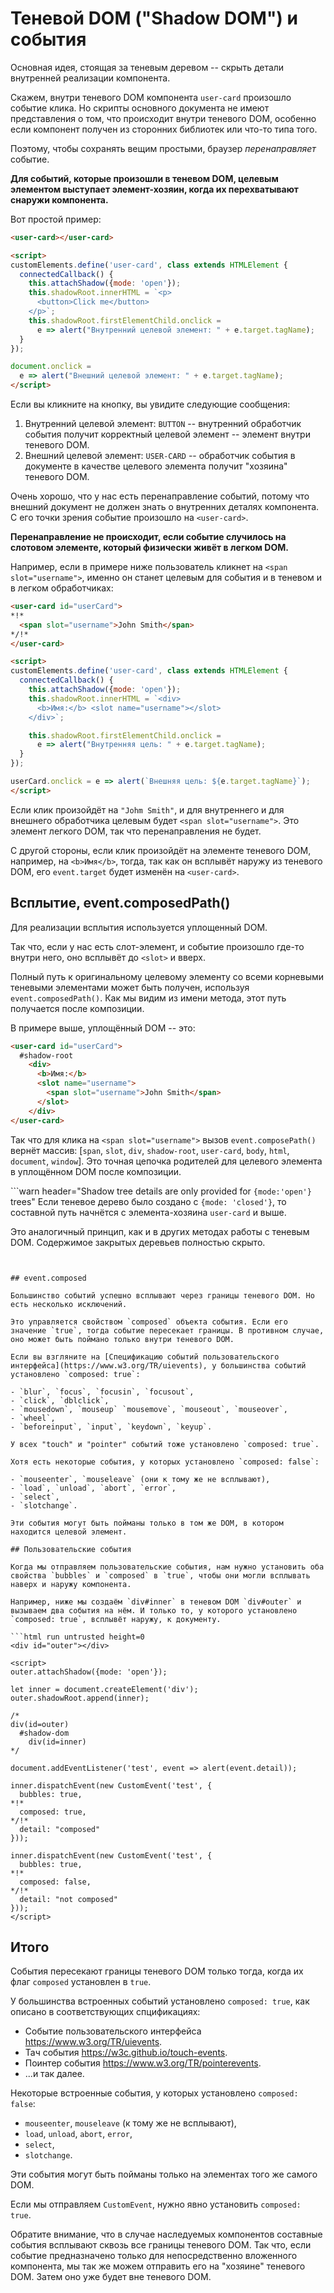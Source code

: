 # Теневой DOM ("Shadow DOM") и события

Основная идея, стоящая за теневым деревом -- скрыть детали внутренней реализации компонента.

Скажем, внутри теневого DOM компонента `user-card` произошло событие клика. Но скрипты основного документа не имеют представления о том, что происходит внутри теневого DOM, особенно если компонент получен из сторонних библиотек или что-то типа того.

Поэтому, чтобы сохранять вещим простыми, браузер *перенаправляет* событие.

**Для событий, которые произошли в теневом DOM, целевым элементом выступает элемент-хозяин, когда их перехватывают снаружи компонента.**

Вот простой пример:

```html run autorun="no-epub" untrusted height=60
<user-card></user-card>

<script>
customElements.define('user-card', class extends HTMLElement {
  connectedCallback() {
    this.attachShadow({mode: 'open'});
    this.shadowRoot.innerHTML = `<p>
      <button>Click me</button>
    </p>`;
    this.shadowRoot.firstElementChild.onclick =
      e => alert("Внутренний целевой элемент: " + e.target.tagName);
  }
});

document.onclick =
  e => alert("Внешний целевой элемент: " + e.target.tagName);
</script>
```

Если вы кликните на кнопку, вы увидите следующие сообщения:

1. Внутренний целевой элемент: `BUTTON` -- внутренний обработчик события получит корректный целевой элемент -- элемент внутри теневого DOM.
2. Внешний целевой элемент: `USER-CARD` -- обработчик события в документе в качестве целевого элемента получит "хозяина" теневого DOM.

Очень хорошо, что у нас есть перенаправление событий, потому что внешний документ не должен знать о внутренних деталях компонента. С его точки зрения событие произошло на `<user-card>`.

**Перенаправление не происходит, если событие случилось на слотовом элементе, который физически живёт в легком DOM.**

Например, если в примере ниже пользователь кликнет на `<span slot="username">`, именно он станет целевым для события и в теневом и в легком обработчиках:

```html run autorun="no-epub" untrusted height=60
<user-card id="userCard">
*!*
  <span slot="username">John Smith</span>
*/!*
</user-card>

<script>
customElements.define('user-card', class extends HTMLElement {
  connectedCallback() {
    this.attachShadow({mode: 'open'});
    this.shadowRoot.innerHTML = `<div>
      <b>Имя:</b> <slot name="username"></slot>
    </div>`;

    this.shadowRoot.firstElementChild.onclick =
      e => alert("Внутренняя цель: " + e.target.tagName);
  }
});

userCard.onclick = e => alert(`Внешняя цель: ${e.target.tagName}`);
</script>
```

Если клик произойдёт на `"Johm Smith"`, и для внутреннего и для внешнего обработчика целевым будет `<span slot="username">`. Это элемент легкого DOM, так что перенаправления не будет.

С другой стороны, если клик произойдёт на элементе теневого DOM, например, на `<b>Имя</b>`, тогда, так как он всплывёт наружу из теневого DOM, его `event.target` будет изменён на  `<user-card>`.

## Всплытие, event.composedPath()

Для реализации всплытия используется уплощенный DOM.

Так что, если у нас есть слот-элемент, и событие произошло где-то внутри него, оно всплывёт до `<slot>` и вверх.

Полный путь к оригинальному целевому элементу со всеми корневыми теневыми элементами может быть получен, используя `event.composedPath()`. Как мы видим из имени метода, этот путь получается после композиции.

В примере выше, уплощённый DOM -- это:

```html
<user-card id="userCard">
  #shadow-root
    <div>
      <b>Имя:</b>
      <slot name="username">
        <span slot="username">John Smith</span>
      </slot>
    </div>
</user-card>
```


Так что для клика на `<span slot="username">` вызов `event.composePath()` вернёт массив: [`span`, `slot`, `div`, `shadow-root`, `user-card`, `body`, `html`, `document`, `window`]. Это точная цепочка родителей для целевого элемента в уплощённом DOM после композиции.

```warn header="Shadow tree details are only provided for `{mode:'open'}` trees"
Если теневое дерево было создано с `{mode: 'closed'}`, то составной путь начнётся с элемента-хозяина `user-card` и выше.

Это аналогичный принцип, как и в других методах работы с теневым DOM. Содержимое закрытых деревьев полностью скрыто.
```


## event.composed

Большинство событий успешно всплывают через границы теневого DOM. Но есть несколько исключений.

Это управляется свойством `composed` объекта события. Если его значение `true`, тогда событие пересекает границы. В противном случае, оно может быть поймано только внутри теневого DOM.

Если вы взгляните на [Спецификацию событий пользовательского интерфейса](https://www.w3.org/TR/uievents), у большинства событий установлено `composed: true`:

- `blur`, `focus`, `focusin`, `focusout`,
- `click`, `dblclick`,
- `mousedown`, `mouseup` `mousemove`, `mouseout`, `mouseover`,
- `wheel`,
- `beforeinput`, `input`, `keydown`, `keyup`.

У всех "touch" и "pointer" событий тоже установлено `composed: true`.

Хотя есть некоторые события, у которых установлено `composed: false`:

- `mouseenter`, `mouseleave` (они к тому же не всплывают),
- `load`, `unload`, `abort`, `error`,
- `select`,
- `slotchange`.

Эти события могут быть пойманы только в том же DOM, в котором находится целевой элемент.

## Пользовательские события

Когда мы отправляем пользовательские события, нам нужно установить оба свойства `bubbles` и `composed` в `true`, чтобы они могли всплывать наверх и наружу компонента.

Например, ниже мы создаём `div#inner` в теневом DOM `div#outer` и вызываем два события на нём. И только то, у которого установлено `composed: true`, всплывёт наружу, к документу.

```html run untrusted height=0
<div id="outer"></div>

<script>
outer.attachShadow({mode: 'open'});

let inner = document.createElement('div');
outer.shadowRoot.append(inner);

/*
div(id=outer)
  #shadow-dom
    div(id=inner)
*/

document.addEventListener('test', event => alert(event.detail));

inner.dispatchEvent(new CustomEvent('test', {
  bubbles: true,
*!*
  composed: true,
*/!*
  detail: "composed"
}));

inner.dispatchEvent(new CustomEvent('test', {
  bubbles: true,
*!*
  composed: false,
*/!*
  detail: "not composed"
}));
</script>
```

## Итого

События пересекают границы теневого DOM только тогда, когда их флаг `composed` установлен в `true`.

У большинства встроенных событий установлено `composed: true`, как описано в соответствующих спцификациях:

- Событие пользовательского интерфейса <https://www.w3.org/TR/uievents>.
- Тач события <https://w3c.github.io/touch-events>.
- Поинтер события <https://www.w3.org/TR/pointerevents>.
- ...и так далее.

Некоторые встроенные события, у которых установлено `composed: false`:

- `mouseenter`, `mouseleave` (к тому же не всплывают),
- `load`, `unload`, `abort`, `error`,
- `select`,
- `slotchange`.

Эти события могут быть пойманы только на элементах того же самого DOM.

Если мы отправляем `CustomEvent`, нужно явно установить `composed: true`.

Обратите внимание, что в случае наследуемых компонентов составные события всплывают сквозь все границы теневого DOM. Так что, если событие предназначено только для непосредственно вложенного компонента, мы так же можем отправить его на "хозяине" теневого DOM. Затем оно уже будет вне теневого DOM.

